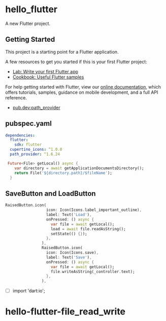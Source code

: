 # hello_flutter

A new Flutter project.

## Getting Started

This project is a starting point for a Flutter application.

A few resources to get you started if this is your first Flutter project:

- [Lab: Write your first Flutter app](https://flutter.dev/docs/get-started/codelab)
- [Cookbook: Useful Flutter samples](https://flutter.dev/docs/cookbook)

For help getting started with Flutter, view our
[online documentation](https://flutter.dev/docs), which offers tutorials,
samples, guidance on mobile development, and a full API reference.

- [pub.dev:path_provider](https://pub.dev/packages/path_provider)

## pubspec.yaml

```yaml
dependencies:
  flutter:
    sdk: flutter
  cupertino_icons: ^1.0.0
  path_provider: ^1.6.24
```

```dart
 Future<File> getLocal() async {
    var directory = await getApplicationDocumentsDirectory();
    return File('${directory.path}/$fileName');
  }
```

## SaveButton and LoadButton

```dart
RaisedButton.icon(
                  icon: Icon(Icons.label_important_outline),
                  label: Text('Load'),
                  onPressed: () async {
                    var file = await getLocal();
                    load = await file.readAsString();
                    setState(() {});
                  },
                ),
                RaisedButton.icon(
                  icon: Icon(Icons.save),
                  label: Text('Save'),
                  onPressed: () async {
                    var file = await getLocal();
                    file.writeAsString(_controller.text);
                  },
                ),
```

- [ ] import 'dart:io';
# hello-flutter-file_read_write
